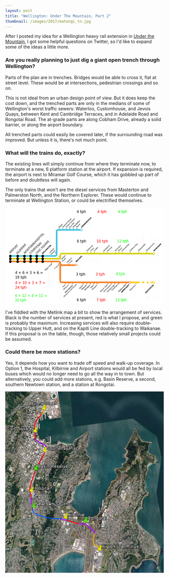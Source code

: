 ```yaml
---
layout: post
title: "Wellington: Under The Mountain, Part 2"
thumbnail: /images/2017/matangi_tn.jpg
---
```


After I posted my idea for a Wellington heavy rail extension in [Under the Mountain](/2017/03/wellington-under-the-mountain/), I got some helpful questions on Twitter, so I'd like to expand some of the ideas a little more.

### Are you really planning to just dig a giant open trench through Wellington?

Parts of the plan are in trenches. Bridges would be able to cross it, flat at street level. These would be at intersections, pedestrian crossings and so on.

This is not ideal from an urban design point of view. But it does keep the cost down, and the trenched parts are only in the medians of some of Wellington's worst traffic sewers: Waterloo, Customhouse, and Jevois Quays, between Kent and Cambridge Terraces, and in Adelaide Road and Rongotai Road. The at-grade parts are along Cobham Drive, already a solid barrier, or along the airport boundary.

All trenched parts could easily be covered later, if the surrounding road was improved. But unless it is, there's not much point.

### What will the trains do, exactly?

The existing lines will simply continue from where they terminate now, to terminate at a new, 6 platform station at the airport. If expansion is required, the airport is next to Miramar Golf Course, which it has gobbled up part of before and doubtless will again.

The only trains that won't are the diesel services from Masterton and Palmerston North, and the Northern Explorer. These would continue to terminate at Wellington Station, or could be electrified themselves.

![Plan for services on proposed Wellington heavy rail extension](/images/2017/wellington_service_map.png)

I've fiddled with the Metlink map a bit to show the arrangement of services. Black is the number of services at present, red is what I propose, and green is probably the maximum. Increasing services will also require double-tracking to Upper Hutt, and on the Kapiti Line double-tracking to Waikanae. If this proposal is on the table, though, those relatively small projects could be assumed.

### Could there be more stations?

Yes, it depends how you want to trade off speed and walk-up coverage. In Option 1, the Hospital, Kilbirnie and Airport stations would all be fed by local buses which would no longer need to go all the way in to town. But alternatively, you could add more stations, e.g. Basin Reserve, a second, southern Newtown station, and a station at Rongotai.

![Extra stations plan](/images/2017/extra_stations.png)